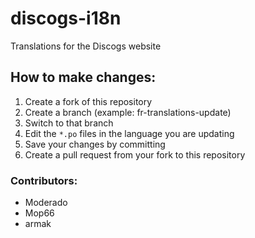 discogs-i18n
============

Translations for the Discogs website

## How to make changes:

1. Create a fork of this repository
1. Create a branch (example: fr-translations-update)
1. Switch to that branch
1. Edit the `*.po` files in the language you are updating
1. Save your changes by committing
1. Create a pull request from your fork to this repository

### Contributors:

* Moderado
* Mop66
* armak
